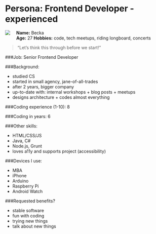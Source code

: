 # Persona: Frontend Developer - experienced

<img src="https://s3.amazonaws.com/uifaces/faces/twitter/idiot_girl/128.jpg" align="right" style="float:left; margin: 0 20px 20px 0" /> 

**Name:** Becka  
**Age:** 27
**Hobbies:** code, tech meetups, riding longboard, concerts

> “Let’s think this through before we start!”

###Job: 
Senior Frontend Developer

###Background:
- studied CS
- started in small agency, jane-of-all-trades
- after 2 years, bigger company
- up-to-date with: internal workshops + blog posts + meetups
- designs architecture + codes almost everything


###Coding experience (1-10):
8

###Coding in years:
6

###Other skills: 
- HTML/CSS/JS
- Java, C#
- Node.js, Grunt
- loves a11y and supports project (accessibility)


###Devices I use: 
- MBA
- iPhone
- Arduino
- Raspberry Pi
- Android Watch


###Requested benefits?
- stable software
- fun with coding
- trying new things
- talk about new things



